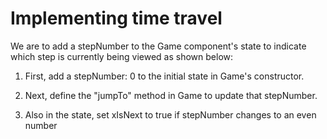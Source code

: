 # Implementing time travel

We are to add a stepNumber to the Game component's state to indicate which step is currently
being viewed as shown below:

1) First, add a stepNumber: 0 to the initial state in Game's constructor.

2) Next, define the "jumpTo" method in Game to update that stepNumber. 

3) Also in the state, set xIsNext to true if stepNumber changes to an even number


